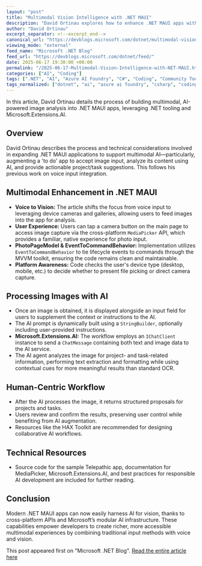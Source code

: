 ```yaml
---
layout: "post"
title: "Multimodal Vision Intelligence with .NET MAUI"
description: "David Ortinau explores how to enhance .NET MAUI apps with multimodal AI capabilities, focusing on integrating image capture and AI-driven analysis. The article covers technical steps to add camera and photo gallery features, process images, and use Microsoft.Extensions.AI for extracting structured data, enabling advanced, user-friendly mobile experiences."
author: "David Ortinau"
excerpt_separator: <!--excerpt_end-->
canonical_url: "https://devblogs.microsoft.com/dotnet/multimodal-vision-intelligence-with-dotnet-maui/"
viewing_mode: "external"
feed_name: "Microsoft .NET Blog"
feed_url: "https://devblogs.microsoft.com/dotnet/feed/"
date: 2025-06-17 19:30:00 +00:00
permalink: "/2025-06-17-Multimodal-Vision-Intelligence-with-NET-MAUI.html"
categories: ["AI", "Coding"]
tags: [".NET", "AI", "Azure AI Foundry", "C#", "Coding", "Community Toolkit", "Computer Vision", "Copilot", "IChatClient", "Image Analysis", "MAUI", "MediaPicker", "Microsoft.Extensions.AI", "Mobile Development", "Multimodal", "News", "Prompt Engineering"]
tags_normalized: ["dotnet", "ai", "azure ai foundry", "csharp", "coding", "community toolkit", "computer vision", "copilot", "ichatclient", "image analysis", "maui", "mediapicker", "microsoftdotextensionsdotai", "mobile development", "multimodal", "news", "prompt engineering"]
---
```


In this article, David Ortinau details the process of building multimodal, AI-powered image analysis into .NET MAUI apps, leveraging .NET tooling and Microsoft.Extensions.AI.<!--excerpt_end-->

## Overview

David Ortinau describes the process and technical considerations involved in expanding .NET MAUI applications to support multimodal AI—particularly, augmenting a 'to do' app to accept image input, analyze its content using AI, and provide actionable project/task suggestions. This follows his previous work on voice input integration.

## Multimodal Enhancement in .NET MAUI

- **Voice to Vision:** The article shifts the focus from voice input to leveraging device cameras and galleries, allowing users to feed images into the app for analysis.
- **User Experience:** Users can tap a camera button on the main page to access image capture via the cross-platform `MediaPicker` API, which provides a familiar, native experience for photo input.
- **PhotoPageModel & EventToCommandBehavior:** Implementation utilizes `EventToCommandBehavior` to tie lifecycle events to commands through the MVVM toolkit, ensuring the code remains clean and maintainable.
- **Platform Awareness:** Code checks the user's device type (desktop, mobile, etc.) to decide whether to present file picking or direct camera capture.

## Processing Images with AI

- Once an image is obtained, it is displayed alongside an input field for users to supplement the context or instructions to the AI.
- The AI prompt is dynamically built using a `StringBuilder`, optionally including user-provided instructions.
- **Microsoft.Extensions.AI:** The workflow employs an `IChatClient` instance to send a `ChatMessage` containing both text and image data to the AI service.
- The AI agent analyzes the image for project- and task-related information, performing text extraction and formatting while using contextual cues for more meaningful results than standard OCR.

## Human-Centric Workflow

- After the AI processes the image, it returns structured proposals for projects and tasks.
- Users review and confirm the results, preserving user control while benefiting from AI augmentation.
- Resources like the HAX Toolkit are recommended for designing collaborative AI workflows.

## Technical Resources

- Source code for the sample Telepathic app, documentation for MediaPicker, Microsoft.Extensions.AI, and best practices for responsible AI development are included for further reading.

## Conclusion

Modern .NET MAUI apps can now easily harness AI for vision, thanks to cross-platform APIs and Microsoft’s modular AI infrastructure. These capabilities empower developers to create richer, more accessible multimodal experiences by combining traditional input methods with voice and vision.

This post appeared first on "Microsoft .NET Blog". [Read the entire article here](https://devblogs.microsoft.com/dotnet/multimodal-vision-intelligence-with-dotnet-maui/)
